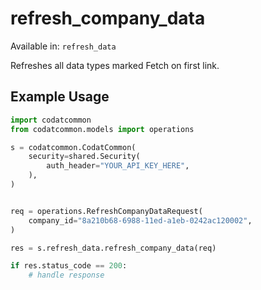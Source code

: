 # refresh_company_data
Available in: `refresh_data`

Refreshes all data types marked Fetch on first link.

## Example Usage
```python
import codatcommon
from codatcommon.models import operations

s = codatcommon.CodatCommon(
    security=shared.Security(
        auth_header="YOUR_API_KEY_HERE",
    ),
)


req = operations.RefreshCompanyDataRequest(
    company_id="8a210b68-6988-11ed-a1eb-0242ac120002",
)

res = s.refresh_data.refresh_company_data(req)

if res.status_code == 200:
    # handle response
```